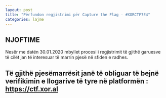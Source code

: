 ```yaml
---
layout: post
title: "Përfundon regjistrimi për Capture the Flag - #XORCTF7E4"
categories: lajme
---
```


## NJOFTIME

Nesër me datën 30.01.2020 mbyllet procesi i regjistrimit të gjithë garuesve të cilët jan të interesuar të marrin pjesë në sfiden e radhes.


## Të gjithë pjesëmarrësit janë të obliguar të bejnë verifikimin e llogarive të tyre në platformën : https://ctf.xor.al
